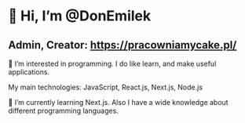 # 👋 Hi, I’m @DonEmilek

## Admin, Creator: https://pracowniamycake.pl/

👀 I’m interested in programming. I do like learn, and make useful applications. 

My main technologies: JavaScript, React.js, Next.js, Node.js

🌱 I’m currently learning Next.js. Also I have a wide knowledge about different programming languages.
